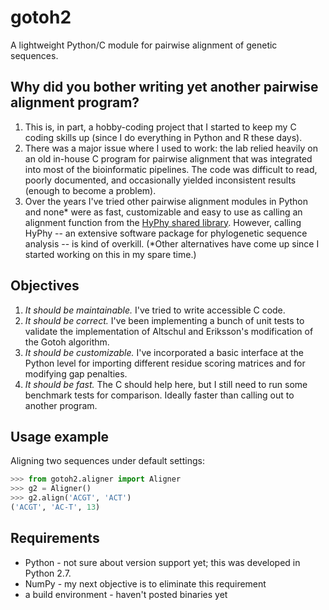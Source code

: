 # gotoh2
A lightweight Python/C module for pairwise alignment of genetic sequences.

## Why did you bother writing yet another pairwise alignment program?
1. This is, in part, a hobby-coding project that I started to keep my C coding skills up (since I do everything in Python and R these days).  
2. There was a major issue where I used to work: the lab relied heavily on an old in-house C program for pairwise alignment that was integrated into most of the bioinformatic pipelines.  The code was difficult to read, poorly documented, and occasionally yielded inconsistent results (enough to become a problem).  
3. Over the years I've tried other pairwise alignment modules in Python and none* were as fast, customizable and easy to use as calling an alignment function from the [HyPhy shared library](https://github.com/veg/hyphy-python).  However, calling HyPhy -- an extensive software package for phylogenetic sequence analysis -- is kind of overkill.  (*Other alternatives have come up since I started working on this in my spare time.)

## Objectives
1. *It should be maintainable.*  I've tried to write accessible C code.
2. *It should be correct.*  I've been implementing a bunch of unit tests to validate the implementation of Altschul and Eriksson's modification of the Gotoh algorithm.
3. *It should be customizable.*  I've incorporated a basic interface at the Python level for importing different residue scoring matrices and for modifying gap penalties.
4. *It should be fast.*  The C should help here, but I still need to run some benchmark tests for comparison.  Ideally faster than calling out to another program.

## Usage example
Aligning two sequences under default settings:
```python
>>> from gotoh2.aligner import Aligner
>>> g2 = Aligner()
>>> g2.align('ACGT', 'ACT')
('ACGT', 'AC-T', 13)
```

## Requirements
* Python - not sure about version support yet; this was developed in Python 2.7.
* NumPy - my next objective is to eliminate this requirement
* a build environment - haven't posted binaries yet
